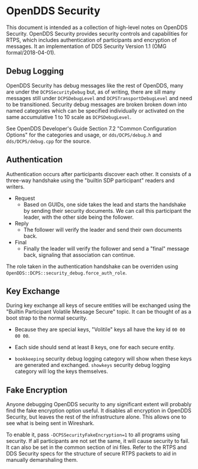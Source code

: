 # OpenDDS Security

This document is intended as a collection of high-level notes on OpenDDS
Security. OpenDDS Security provides security controls and capabilities for
RTPS, which includes authentication of participants and encryption of messages.
It an implementation of DDS Security Version 1.1 (OMG formal/2018-04-01).

## Debug Logging

OpenDDS Security has debug messages like the rest of OpenDDS, many are under
the `DCPSSecurityDebug` but, as of writing, there are sill many messages still
under `DCPSDebugLevel` and `DCPSTransportDebugLevel` and need to be
transitioned. Security debug messages are broken broken down into named
categories which can be specified individually or activated on the same
accumulative 1 to 10 scale as `DCPSDebugLevel`.

See OpenDDS Developer's Guide Section 7.2 "Common Configuration Options" for
the categories and usage, or `dds/DCPS/debug.h` and `dds/DCPS/debug.cpp` for
the source.

## Authentication

Authentication occurs after participants discover each other. It consists of a
three-way handshake using the "builtin SDP participant" readers and writers.

- Request
  - Based on GUIDs, one side takes the lead and starts the handshake by sending
    their security documents. We can call this participant the leader, with the
    other side being the follower.
- Reply
  - The follower will verify the leader and send their own documents back.
- Final
  - Finally the leader will verify the follower and send a "final" message
    back, signaling that association can continue.

The role taken in the authentication handshake can be overriden using
`OpenDDS::DCPS::security_debug.force_auth_role`.

<!-- TODO: List OMG authentication states and what they actually mean -->

## Key Exchange

During key exchange all keys of secure entities will be exchanged using the
"Builtin Participant Volatile Message Secure" topic. It can be thought of as a
boot strap to the normal security.

- Because they are special keys, "Volitile" keys all have the key id `00 00 00 00`.

- Each side should send at least 8 keys, one for each secure entity.

- `bookkeeping` security debug logging category will show when these keys are
  generated and exchanged. `showkeys` security debug logging category will log
  the keys themselves.

## Fake Encryption

Anyone debugging OpenDDS security to any significant extent will probably find
the fake encryption option useful. It disables all encryption in OpenDDS
Security, but leaves the rest of the infrastructure alone. This allows one to
see what is being sent in Wireshark.

To enable it, pass `-DCPSSecurityFakeEncryption=1` to all programs using
security. If all participants are not set the same, it will cause security to
fail. It can also be set in the common section of ini files. Refer to the RTPS
and DDS Security specs for the structure of secure RTPS packets to aid in
manually demarshaling them.

